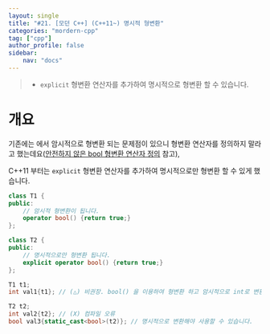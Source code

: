 ```yaml
---
layout: single
title: "#21. [모던 C++] (C++11~) 명시적 형변환"
categories: "mordern-cpp"
tag: ["cpp"]
author_profile: false
sidebar: 
    nav: "docs"
---
```


> * `explicit` 형변환 연산자를 추가하여 명시적으로 형변환 할 수 있습니다.

# 개요

기존에는  에서 암시적으로 형변환 되는 문제점이 있으니 형변환 연산자를 정의하지 말라고 했는데요([안전하지 않은 bool 형변환 연산자 정의](https://tango1202.github.io/classic-cpp-guide/classic-cpp-guide-conversions/#%EC%95%88%EC%A0%84%ED%95%98%EC%A7%80-%EC%95%8A%EC%9D%80-bool-%ED%98%95%EB%B3%80%ED%99%98-%EC%97%B0%EC%82%B0%EC%9E%90-%EC%A0%95%EC%9D%98) 참고), 

C++11 부터는 `explicit` 형변환 연산자를 추가하여 명시적으로만 형변환 할 수 있게 했습니다.

```cpp
class T1 {
public:
    // 암시적 형변환이 됩니다.
    operator bool() {return true;}
};

class T2 {
public:
    // 명시적으로만 형변환 됩니다.
    explicit operator bool() {return true;} 
};

T1 t1;
int val1{t1}; // (△) 비권장. bool() 을 이용하여 형변환 하고 암시적으로 int로 변환합니다.

T2 t2;
int val2{t2}; // (X) 컴파일 오류
bool val3{static_cast<bool>(t2)}; // 명시적으로 변환해야 사용할 수 있습니다.
```